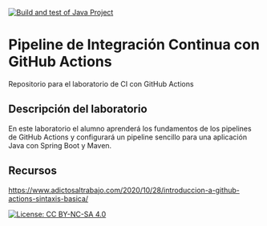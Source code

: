 [![Build and test of Java Project](https://github.com/ETSISI-EMS/ems2023_lab_1_3_ci_github_actions-davidalmansaarevalo/actions/workflows/main.yml/badge.svg)](https://github.com/ETSISI-EMS/ems2023_lab_1_3_ci_github_actions-davidalmansaarevalo/actions/workflows/main.yml)

# Pipeline de Integración Continua con GitHub Actions

Repositorio para el laboratorio de CI con GitHub Actions

## Descripción del laboratorio

En este laboratorio el alumno aprenderá los fundamentos de los pipelines de GitHub Actions y configurará un pipeline
sencillo para una aplicación Java con Spring Boot y Maven. 

## Recursos
https://www.adictosaltrabajo.com/2020/10/28/introduccion-a-github-actions-sintaxis-basica/

[![License: CC BY-NC-SA 4.0](https://img.shields.io/badge/License-CC_BY--NC--SA_4.0-lightgrey.svg)](https://creativecommons.org/licenses/by-nc-sa/4.0/)
 
